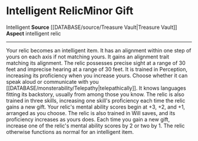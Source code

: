 ﻿---
element: null
id: '109'
item_category: Relics
name: Intelligent Relic
prerequisite: null
rarity: Common
rus_type_level: null
school: null
source: '[[DATABASE/source/Treasure Vault|Treasure Vault]]'
trait:
- '[[DATABASE/trait/Intelligent|Intelligent]]'
type: Relic Minor Gift

---
# Intelligent Relic<span class="item-type">Minor Gift</span>

<span class="item-trait">Intelligent</span>
**Source** [[DATABASE/source/Treasure Vault|Treasure Vault]] 
**Aspect** intelligent relic

---
Your relic becomes an intelligent item. It has an alignment within one step of yours on each axis if not matching yours. It gains an alignment trait matching its alignment. The relic possesses precise sight at a range of 30 feet and imprecise hearing at a range of 30 feet. It is trained in Perception, increasing its proficiency when you increase yours. Choose whether it can speak aloud or communicate with you [[DATABASE/monsterability/Telepathy|telepathically]]. It knows languages fitting its backstory, usually from among those you know. The relic is also trained in three skills, increasing one skill's proficiency each time the relic gains a new gift. Your relic's mental ability scores begin at +3, +2, and +1, arranged as you choose. The relic is also trained in Will saves, and its proficiency increases as yours does. Each time you gain a new gift, increase one of the relic's mental ability scores by 2 or two by 1. The relic otherwise functions as normal for an intelligent item.